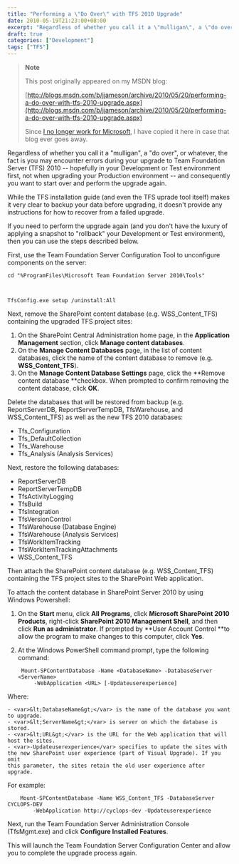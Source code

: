 ```yaml
---
title: "Performing a \"Do Over\" with TFS 2010 Upgrade"
date: 2010-05-19T21:23:00+08:00
excerpt: "Regardless of whether you call it a \"mulligan\", a \"do over\", or whatever, the fact is you may encounter errors during your upgrade to Team Foundation Server (TFS) 2010 -- hopefully in your Development or Test environment first, not when upgrading your..."
draft: true
categories: ["Development"]
tags: ["TFS"]
---
```


> **Note**
> 
> 
> 	This post originally appeared on my MSDN blog:  
>   
> 
> 
> [http://blogs.msdn.com/b/jjameson/archive/2010/05/20/performing-a-do-over-with-tfs-2010-upgrade.aspx](http://blogs.msdn.com/b/jjameson/archive/2010/05/20/performing-a-do-over-with-tfs-2010-upgrade.aspx)
> 
> 
> Since
> 	[I no longer work for Microsoft](/blog/jjameson/2011/09/02/last-day-with-microsoft), I have copied it here in case that blog 
> 	ever goes away.


Regardless of whether you call it a "mulligan", a "do over", or whatever, the  fact is you may encounter errors during your upgrade to Team Foundation Server (TFS)  2010 -- hopefully in your Development or Test environment first, not when upgrading  your Production environment -- and consequently you want to start over and perform  the upgrade again.

While the TFS installation guide (and even the TFS uprade tool itself) makes  it very clear to backup your data before upgrading, it doesn't provide any instructions  for how to recover from a failed upgrade.

If you need to perform the upgrade again (and you don't have the luxury of applying  a snapshot to "rollback" your Development or Test environment), then you can use  the steps described below.

First, use the Team Foundation Server Configuration Tool to unconfigure components  on the server:

  


    cd "%ProgramFiles\Microsoft Team Foundation Server 2010\Tools"



    TfsConfig.exe setup /uninstall:All



Next, remove the SharePoint content database (e.g. WSS\_Content\_TFS) containing  the upgraded TFS project sites:

1. On the SharePoint Central Administration home page, in the **Application Management** section, click **Manage content databases**.
2. On the **Manage Content Databases** page, in the list of content databases, click the name of the content database to remove (e.g. **WSS\_Content\_TFS**).
3. On the **Manage Content Database Settings** page, click the**Remove content database **checkbox. When prompted to confirm removing the content database, click **OK**.


Delete the databases that will be restored from backup (e.g. ReportServerDB,  ReportServerTempDB, TfsWarehouse, and WSS\_Content\_TFS) as well as the new TFS 2010  databases:

- Tfs\_Configuration
- Tfs\_DefaultCollection
- Tfs\_Warehouse
- Tfs\_Analysis (Analysis Services)


Next, restore the following databases:

- ReportServerDB
- ReportServerTempDB
- TfsActivityLogging
- TfsBuild
- TfsIntegration
- TfsVersionControl
- TfsWarehouse (Database Engine)
- TfsWarehouse (Analysis Services)
- TfsWorkItemTracking
- TfsWorkItemTrackingAttachments
- WSS\_Content\_TFS


Then attach the SharePoint content database (e.g. WSS\_Content\_TFS) containing  the TFS project sites to the SharePoint Web application.

To attach the content database in SharePoint Server 2010 by using Windows Powershell:

1. On the **Start** menu, click **All Programs**, click **Microsoft SharePoint 2010 Products**, right-click**SharePoint 2010 Management Shell**, and then click **Run as administrator**. If prompted by **User Account Control**to allow the program to make changes to this computer, click**Yes**.
2. At the Windows PowerShell command prompt, type the following command:


        Mount-SPContentDatabase -Name <DatabaseName> -DatabaseServer <ServerName> 
        	-WebApplication <URL> [-Updateuserexperience]


Where:  

    - <var>&lt;DatabaseName&gt;</var> is the name of the database you want 	to upgrade.
    - <var>&lt;ServerName&gt;</var> is server on which the database is stored.
    - <var>&lt;URL&gt;</var> is the URL for the Web application that will 	host the sites.
    - <var>-Updateuserexperience</var> specifies to update the sites with 	the new SharePoint user experience (part of Visual Upgrade). If you omit 	this parameter, the sites retain the old user experience after upgrade.

  
For example:


        Mount-SPContentDatabase -Name WSS_Content_TFS -DatabaseServer CYCLOPS-DEV 
        	-WebApplication http://cyclops-dev -Updateuserexperience


Next, run the Team Foundation Server Administration Console (TfsMgmt.exe) and  click **Configure Installed Features**.

This will launch the Team Foundation Server Configuration Center and allow you  to complete the upgrade process again.

